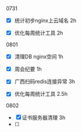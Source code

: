 0731

- [x] 统计初步nginx上云域名 2h

- [x] 优化每周统计工具 2h




0801
- [x] 清理DB nginx空间 1h
- [x] 周会纪要 1h
- [x] 广西扫码redis连接异常 3h
- [x] 优化每周统计工具 2.5h




0802
- [x] 证书服务器清理 3h
- [ ] 
